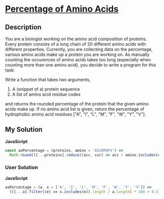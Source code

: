 # [Percentage of Amino Acids](https://www.codewars.com/kata/59759761e30a19cfe1000024)

## Description

You are a biologist working on the amino acid composition of proteins. Every protein consists of a long chain of 20 different amino acids with different properties. Currently, you are collecting data on the percentage, various amino acids make up a protein you are working on. As manually counting the occurences of amino acids takes too long (especially when counting more than one amino acid), you decide to write a program for this task:

Write a function that takes two arguments,

1. A (snippet of a) protein sequence
2. A list of amino acid residue codes

and returns the rounded percentage of the protein that the given amino acids make up. If no amino acid list is given, return the percentage of hydrophobic amino acid residues ["A", "I", "L", "M", "F", "W", "Y", "V"].

## My Solution

**JavaScript**

```js
const aaPercentage = (proteins, amino = 'AILMFWYV') =>
  Math.round(([...proteins].reduce((acc, cur) => acc + amino.includes(cur), 0) / proteins.length) * 100);
```

### User Solution

**JavaScript**

```js
aaPercentage = (a, x = ['A', 'I', 'L', 'M', 'F', 'W', 'Y', 'V']) =>
  (([...a].filter((e) => x.includes(e)).length / a.length) * 100 + 0.5) | 0;
```
